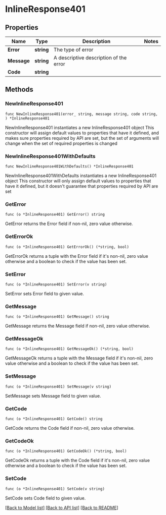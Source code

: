 # InlineResponse401

## Properties

Name | Type | Description | Notes
------------ | ------------- | ------------- | -------------
**Error** | **string** | The type of error | 
**Message** | **string** | A descriptive description of the error  | 
**Code** | **string** |  | 

## Methods

### NewInlineResponse401

`func NewInlineResponse401(error_ string, message string, code string, ) *InlineResponse401`

NewInlineResponse401 instantiates a new InlineResponse401 object
This constructor will assign default values to properties that have it defined,
and makes sure properties required by API are set, but the set of arguments
will change when the set of required properties is changed

### NewInlineResponse401WithDefaults

`func NewInlineResponse401WithDefaults() *InlineResponse401`

NewInlineResponse401WithDefaults instantiates a new InlineResponse401 object
This constructor will only assign default values to properties that have it defined,
but it doesn't guarantee that properties required by API are set

### GetError

`func (o *InlineResponse401) GetError() string`

GetError returns the Error field if non-nil, zero value otherwise.

### GetErrorOk

`func (o *InlineResponse401) GetErrorOk() (*string, bool)`

GetErrorOk returns a tuple with the Error field if it's non-nil, zero value otherwise
and a boolean to check if the value has been set.

### SetError

`func (o *InlineResponse401) SetError(v string)`

SetError sets Error field to given value.


### GetMessage

`func (o *InlineResponse401) GetMessage() string`

GetMessage returns the Message field if non-nil, zero value otherwise.

### GetMessageOk

`func (o *InlineResponse401) GetMessageOk() (*string, bool)`

GetMessageOk returns a tuple with the Message field if it's non-nil, zero value otherwise
and a boolean to check if the value has been set.

### SetMessage

`func (o *InlineResponse401) SetMessage(v string)`

SetMessage sets Message field to given value.


### GetCode

`func (o *InlineResponse401) GetCode() string`

GetCode returns the Code field if non-nil, zero value otherwise.

### GetCodeOk

`func (o *InlineResponse401) GetCodeOk() (*string, bool)`

GetCodeOk returns a tuple with the Code field if it's non-nil, zero value otherwise
and a boolean to check if the value has been set.

### SetCode

`func (o *InlineResponse401) SetCode(v string)`

SetCode sets Code field to given value.



[[Back to Model list]](../README.md#documentation-for-models) [[Back to API list]](../README.md#documentation-for-api-endpoints) [[Back to README]](../README.md)


